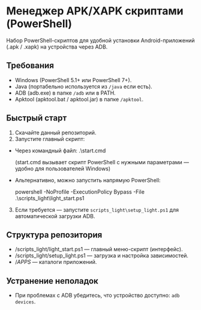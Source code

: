 # Менеджер APK/XAPK скриптами (PowerShell)

Набор PowerShell-скриптов для удобной установки Android-приложений (.apk / .xapk) на устройства через ADB.

## Требования

- Windows (PowerShell 5.1+ или PowerShell 7+).
- Java (портабельно используется из `/java` если есть).
- ADB (adb.exe) в папке `/adb` или в PATH.
- Apktool (apktool.bat / apktool.jar) в папке `/apktool`.

## Быстрый старт

1. Скачайте данный репозиторий.
2. Запустите главный скрипт:

- Через командный файл: .\start.cmd

  (start.cmd вызывает скрипт PowerShell с нужными параметрами — удобно для пользователей Windows)

- Альтернативно, можно запустить напрямую PowerShell:

  powershell -NoProfile -ExecutionPolicy Bypass -File .\scripts_light\light_start.ps1

3. Если требуется — запустите `scripts_light\setup_light.ps1` для автоматической загрузки ADB.

## Структура репозитория

- /scripts_light/light_start.ps1 — главный меню-скрипт (интерфейс).
- /scripts_light/setup_light.ps1 — загрузка и настройка зависимостей.
- /_APPS_ — каталоги приложений.

## Устранение неполадок
- При проблемах с ADB убедитесь, что устройство доступно: `adb devices`.
